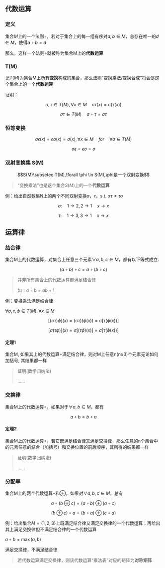 ## 代数运算

### 定义

集合$M$上的一个法则$\circ$，若对于集合上的每一组有序对$a,b\in M$，总存在唯一的$d\in M$，使得$a\circ b=d$

那么，这样一个法则$\circ$就被称为集合M上的**代数运算**

### T(M)

记$T(M)$为集合M上所有**变换**构成的集合，那么法则“变换乘法/变换合成”将会是这个集合上的一个**代数运算**

证明：

$$\sigma,\tau\in T(M),\forall x\in M\quad \sigma\tau(x)=\sigma(\tau(x))$$

$$\sigma\tau\in T(M)\quad \sigma\circ\tau=\sigma\tau$$

### 恒等变换

$$\sigma\epsilon(x)=\epsilon\sigma(x)=\sigma(x),\forall x \in M \quad for \quad \forall \sigma\in T(M)$$

$$\sigma\epsilon=\epsilon\sigma=\sigma$$

### 双射变换集 S(M)

$$S(M)\subseteq T(M),\forall \phi \in S(M),\phi是一个双射变换$$

> “变换乘法”也是这个集合$S(M)$上的一个**代数运算**

例：给出自然数集N上的两个不同双射变换$\sigma$，$\tau$，s.t. $\sigma\tau\neq\tau\sigma$

$$\sigma:\quad 1\to2,2\to1\quad x\to x$$

$$\tau:\quad 1\to3,3\to1\quad x\to x$$

## 运算律

### 结合律

集合M上的代数运算，对集合上任意三个元素$\forall a,b,c\in M$，都有以下等式成立:

$$(a\circ b)\circ c=a\circ(b\circ c)$$

> 并非所有集合上的代数运算都满足结合律
>
> 如：$a\circ b=ab+1$

例：变换乘法满足结合律

$\forall \sigma,\tau,\phi\in T(M),\forall x\in M$

$$[(\sigma\tau)\phi](x)=(\sigma\tau)(\phi(x))=\sigma[\tau(\phi(x))]$$

$$[\sigma(\tau\phi)](x)=\sigma[(\tau\phi)(x)]=\sigma[\tau(\phi(x))]$$

#### 定理1

集合M, 如果其上的代数运算$\circ$满足结合律，则对M上任意n(n≥3)个元素无论如何加括号, 其结果都一样

> 证明(数学归纳法)
>
> ......


### 交换律

集合M上的代数运算$\circ$，如果对于$\forall a,b\in M$，都有

$$a\circ b=b\circ a$$

#### 定理2

集合M上的代数运算$\circ$，若它既满足结合律又满足交换律，那么任意的n个集合中的元素任意的结合（加括号）和交换位置的前后顺序，其所得的结果都一样

> 证明(数学归纳法)
>
> ......

### 分配率

集合M上的两个代数运算$\circ$和$\oplus$，如果对$\forall a,b,c\in M$，总有

$$a\circ(b\oplus c)=(a\circ b)\oplus(a\circ c)$$

$$(b\oplus c)\circ a=(b\circ a)\oplus(c\circ a)$$

例：给出集合$M=\{1,2,3\}$上既满足结合律又满足交换律的一个代数运算；再给出其上满足交换律但不满足结合律的一个代数运算

$a\circ b=\max(a,b)$

满足交换律，不满足结合律

> 若代数运算满足交换律，则该代数运算“乘法表”对应的矩阵为**对称矩阵**